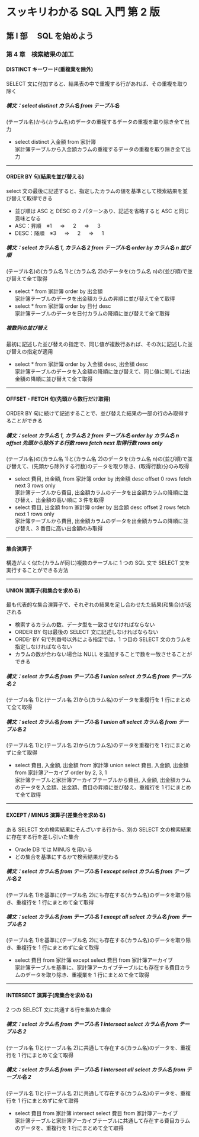 # スッキリわかる SQL 入門 第 2 版

## 第 Ⅰ 部　 SQL を始めよう

### 第 4 章　検索結果の加工

#### DISTINCT キーワード(重複業を除外)

SELECT 文に付加すると、結果表の中で重複する行があれば、その重複を取り除く

##### 構文：select distinct カラム名 from テーブル名

(テーブル名)から(カラム名)のデータの重複するデータの重複を取り除き全て出力

- select distinct 入金額 from 家計簿<br>
  家計簿テーブルから入金額カラムの重複するデータの重複を取り除き全て出力

---

#### ORDER BY 句(結果を並び替える)

select 文の最後に記述すると、指定したカラムの値を基準として検索結果を並び替えて取得できる

- 並び順は ASC と DESC の 2 パターンあり、記述を省略すると ASC と同じ意味となる
- ASC：昇順　※1 　 ⇒ 　 2 　 ⇒ 　 3
- DESC：降順　※3 　 ⇒ 　 2 　 ⇒ 　 1

##### 構文：select カラム名 1, カラム名 2 from テーブル名 order by カラム名 n 並び順

(テーブル名)の(カラム名 1)と(カラム名 2)のデータを(カラム名 n)の(並び順)で並び替えて全て取得

- select \* from 家計簿 order by 出金額<br>
  家計簿テーブルのデータを出金額カラムの昇順に並び替えて全て取得
- select \* from 家計簿 order by 日付 desc<br>
  家計簿テーブルのデータを日付カラムの降順に並び替えて全て取得

##### 複数列の並び替え

最初に記述した並び替えの指定で、同じ値が複数行あれば、その次に記述した並び替えの指定が適用

- select \* from 家計簿 order by 入金額 desc, 出金額 desc<br>
  家計簿テーブルのデータを入金額の降順に並び替えて、同じ値に関しては出金額の降順に並び替えて全て取得

---

#### OFFSET - FETCH 句(先頭から数行だけ取得)

ORDER BY 句に続けて記述することで、並び替えた結果の一部の行のみ取得することができる

##### 構文：select カラム名 1, カラム名 2 from テーブル名 order by カラム名 n offset 先頭から除外する行数 rows fetch next 取得行数 rows only

(テーブル名)の(カラム名 1)と(カラム名 2)のデータを(カラム名 n)の(並び順)で並び替えて、(先頭から除外する行数)のデータを取り除き、(取得行数)分のみ取得

- select 費目, 出金額, from 家計簿 order by 出金額 desc offset 0 rows fetch next 3 rows only<br>
  家計簿テーブルから費目, 出金額カラムのデータを出金額カラムの降順に並び替え、出金額の高い順に 3 件を取得
- select 費目, 出金額 from 家計簿 order by 出金額 desc offset 2 rows fetch next 1 rows only<br>
  家計簿テーブルから費目, 出金額カラムのデータを出金額カラムの降順に並び替え、3 番目に高い出金額のみ取得

---

#### 集合演算子

構造がよく似た(カラムが同じ)複数のテーブルに 1 つの SQL 文で SELECT 文を実行することができる方法

---

#### UNION 演算子(和集合を求める)

最も代表的な集合演算子で、それぞれの結果を足し合わせたた結果(和集合)が返される

- 検索するカラムの数、データ型を一致させなければならない
- ORDER BY 句は最後の SELECT 文に記述しなければならない
- ORDEr BY 句で列番号以外による指定では、1 つ目の SELECT 文のカラムを指定しなければならない
- カラムの数が合わない場合は NULL を追加することで数を一致させることができる

##### 構文：select カラム名 from テーブル名 1 union select カラム名 from テーブル名 2<br>

(テーブル名 1)と(テーブル名 2)から(カラム名)のデータを重複行を 1 行にまとめて全て取得

##### 構文：select カラム名 from テーブル名 1 union all select カラム名 from テーブル名 2<br>

(テーブル名 1)と(テーブル名 2)から(カラム名)のデータを重複行を 1 行にまとめずに全て取得

- select 費目, 入金額, 出金額 from 家計簿 union select 費目, 入金額, 出金額 from 家計簿アーカイブ order by 2, 3, 1<br>
  家計簿テーブルと家計簿アーカイブテーブルから費目, 入金額, 出金額カラムのデータを入金額、出金額、費目の昇順に並び替え、重複行を 1 行にまとめて全て取得

---

#### EXCEPT / MINUS 演算子(差集合を求める)

ある SELECT 文の検索結果にそんざいする行から、別の SELECT 文の検索結果に存在する行を差し引いた集合

- Oracle DB では MINUS を用いる
- どの集合を基準にするかで検索結果が変わる

##### 構文：select カラム名 from テーブル名 1 except select カラム名 from テーブル名 2<br>

(テーブル名 1)を基準に(テーブル名 2)にも存在する(カラム名)のデータを取り除き、重複行を 1 行にまとめて全て取得

##### 構文：select カラム名 from テーブル名 1 except all select カラム名 from テーブル名 2<br>

(テーブル名 1)を基準に(テーブル名 2)にも存在する(カラム名)のデータを取り除き、重複行を 1 行にまとめずに全て取得

- select 費目 from 家計簿 except select 費目 from 家計簿アーカイブ<br>
  家計簿テーブルを基準に、家計簿アーカイブテーブルにも存在する費目カラムのデータを取り除き、重複業を 1 行にまとめて全て取得

---

#### INTERSECT 演算子(席集合を求める)

2 つの SELECT 文に共通する行を集めた集合

##### 構文：select カラム名 from テーブル名 1 intersect select カラム名 from テーブル名 2<br>

(テーブル名 1)と(テーブル名 2)に共通して存在する(カラム名)のデータを、重複行を 1 行にまとめて全て取得

##### 構文：select カラム名 from テーブル名 1 intersect all select カラム名 from テーブル名 2<br>

(テーブル名 1)と(テーブル名 2)に共通して存在する(カラム名)のデータを、重複行を 1 行にまとめずに全て取得

- select 費目 from 家計簿 intersect select 費目 from 家計簿アーカイブ<br>
  家計簿テーブルと家計簿アーカイブテーブルに共通して存在する費目カラムのデータを、重複行を 1 行にまとめて全て取得
